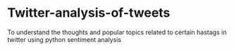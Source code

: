 # Twitter-analysis-of-tweets

To understand the thoughts and popular topics related to certain hastags in twitter using python sentiment analysis
